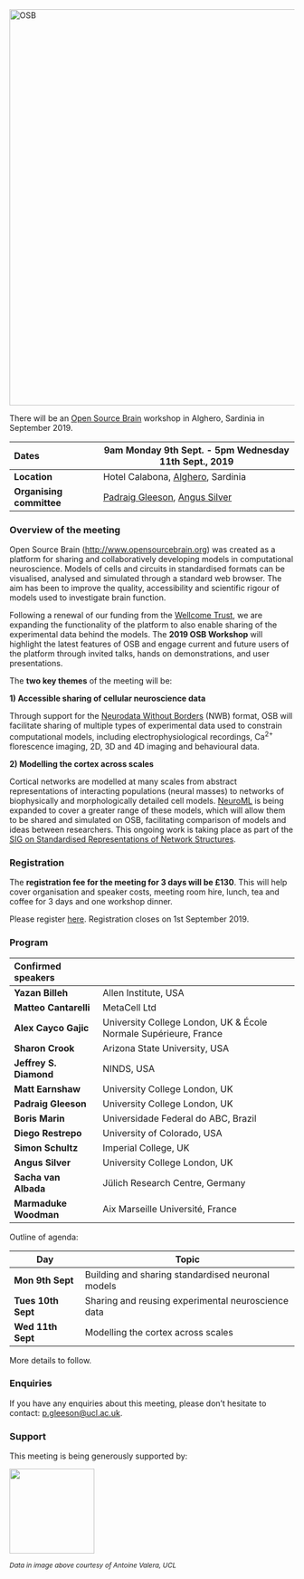 

<img alt="OSB" src="https://raw.githubusercontent.com/OpenSourceBrain/OSB_Documentation/master/resources/images/OSB2019Banner.png" width="700"/>

There will be an [Open Source Brain](http://www.opensourcebrain.org) workshop in Alghero, Sardinia in September 2019.


| **Dates** | **9am Monday 9th Sept. - 5pm Wednesday 11th Sept., 2019** |
| :------|-------|
| **Location** | Hotel Calabona, [Alghero](http://www.alghero-turismo.it/en/), Sardinia |
| **Organising committee** | [Padraig Gleeson](/users/4), [Angus Silver](/users/6)|


### Overview of the meeting

Open Source Brain (http://www.opensourcebrain.org) was created as a platform for sharing and collaboratively developing models in computational neuroscience. Models of cells and circuits in standardised formats can be visualised, analysed and simulated through a standard web browser. The aim has been to improve the quality, accessibility and scientific rigour of models used to investigate brain function.

Following a renewal of our funding from the [Wellcome Trust](https://wellcome.ac.uk/), we are expanding the functionality of the platform to also enable sharing of the experimental data behind the models. The **2019 OSB Workshop** will highlight the latest features of OSB and engage current and future users of the platform through invited talks, hands on demonstrations, and user presentations. 

The **two key themes** of the meeting will be:

**1) Accessible sharing of cellular neuroscience data**

Through support for the [Neurodata Without Borders](https://www.nwb.org/) (NWB) format, OSB will facilitate sharing of multiple types of experimental data used to constrain computational models, including electrophysiological recordings, Ca<sup>2+</sup> florescence imaging, 2D, 3D and 4D imaging and behavioural data.   

**2) Modelling the cortex across scales**

Cortical networks are modelled at many scales from abstract representations of interacting populations (neural masses) to networks of biophysically and morphologically detailed cell models. [NeuroML](https://www.neuroml.org/) is being expanded to cover a greater range of these models, which will allow them to be shared and simulated on OSB, facilitating comparison of models and ideas between researchers. This ongoing work is taking place as part of the [SIG on Standardised Representations of Network Structures](https://github.com/NeuralEnsemble/Networks_SIG).


### Registration

The **registration fee for the meeting for 3 days will be £130**. This will help cover organisation and speaker costs, meeting room hire, lunch, tea and coffee for 3 days and one workshop dinner. 

Please register [here](https://onlinestore.ucl.ac.uk/conferences-and-events/faculty-of-life-sciences-c08/neuroscience-physiology-pharmacology-g02/g02-open-source-brain-workshop-2019). Registration closes on 1st September 2019. 


### Program 

| Confirmed speakers | |
|:---|:---|
| **Yazan Billeh** | Allen Institute, USA |
| **Matteo Cantarelli** | MetaCell Ltd |
| **Alex Cayco Gajic** | University College London, UK & École Normale Supérieure, France |
| **Sharon Crook** | Arizona State University, USA |
| **Jeffrey S. Diamond** | NINDS, USA |
| **Matt Earnshaw** | University College London, UK |
| **Padraig Gleeson** | University College London, UK |
| **Boris Marin** | Universidade Federal do ABC, Brazil |
| **Diego Restrepo** | University of Colorado, USA |
| **Simon Schultz** | Imperial College, UK |
| **Angus Silver** | University College London, UK |
| **Sacha van Albada** | Jülich Research Centre, Germany |
| **Marmaduke Woodman** | Aix Marseille Université, France |

Outline of agenda:

| Day | Topic |
| --- | ------------- |
| **Mon 9th Sept** |  Building and sharing standardised neuronal models |
| **Tues 10th Sept** |  Sharing and reusing experimental neuroscience data |
| **Wed 11th Sept** |  Modelling the cortex across scales |

More details to follow.

### Enquiries

If you have any enquiries about this meeting, please don’t hesitate to contact: p.gleeson@ucl.ac.uk.

### Support

This meeting is being generously supported by:

<a href="https://wellcome.ac.uk/"><img src="http://www.opensourcebrain.org/images/wellcome-logo-black.png" height="150"/></a>


<sup><i>Data in image above courtesy of Antoine Valera, UCL</i></sup>



